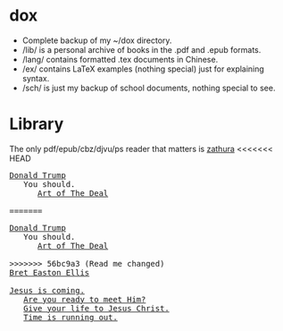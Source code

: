 # dox
* Complete backup of my ~/dox directory.
* /lib/ is a personal archive of books in the .pdf and .epub formats.
* /lang/ contains formatted .tex documents in Chinese.
* /ex/ contains LaTeX examples (nothing special) just for explaining syntax.
* /sch/ is just my backup of school documents, nothing special to see.

# Library
The only pdf/epub/cbz/djvu/ps reader that matters is <a href="https://pwmt.org/projects/zathura/">zathura</a>
<<<<<<< HEAD
<pre><a href="https://www.donaldjtrump.com/">Donald Trump</a> 
   You should.
      <a href="./lib/TheArtOfTheDeal.epub">Art of The Deal</a>
    
=======
<pre><a href="https://www.donaldjtrump.com/">Donald Trump</a>
   You should.
      <a href="./lib/TheArtOfTheDeal.epub">Art of The Deal</a>

>>>>>>> 56bc9a3 (Read me changed)
<a href="https://www.breteastonellis.com/about">Bret Easton Ellis</a>

<a href="https://www.bible.com/bible/111/ACT.1.6-11">Jesus is coming.</a>
   <a href="https://www.bible.com/bible/111/JHN.1.12-13">Are you ready to meet Him?</a>
   <a href="https://markjerde.wordpress.com/how-to-get-saved/">Give your life to Jesus Christ.</a>
   <a href="https://markjerde.wordpress.com/time-is-running-out/">Time is running out.</a>
</pre>
